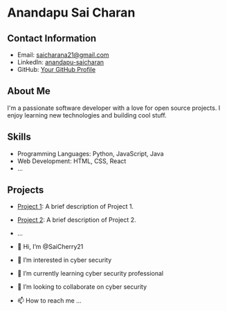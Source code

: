 # Anandapu Sai Charan

## Contact Information

- Email: saicharana21@gmail.com
- LinkedIn: [anandapu-saicharan](https://www.linkedin.com/in/anandapu-saicharan-660981191)
- GitHub: [Your GitHub Profile](https://github.com/yourusername)

## About Me

I'm a passionate software developer with a love for open source projects. I enjoy learning new technologies and building cool stuff.

## Skills

- Programming Languages: Python, JavaScript, Java
- Web Development: HTML, CSS, React
- ...

## Projects

- [Project 1](link-to-project-1): A brief description of Project 1.
- [Project 2](link-to-project-2): A brief description of Project 2.
- ...





- 👋 Hi, I’m @SaiCherry21
- 👀 I’m interested in cyber security
- 🌱 I’m currently learning cyber security professional
- 💞️ I’m looking to collaborate on cyber security
- 📫 How to reach me ...

<!---
SaiCherry21/SaiCherry21 is a ✨ special ✨ repository because its `README.md` (this file) appears on your GitHub profile.
You can click the Preview link to take a look at your changes.
--->
